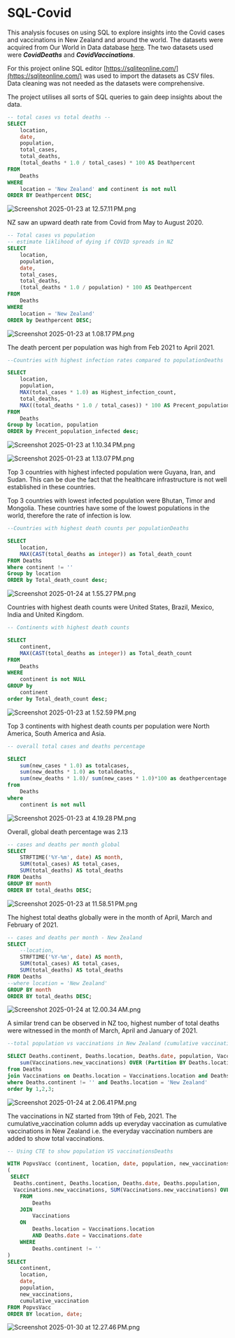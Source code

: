 # SQL-Covid

This analysis focuses on using SQL to explore insights into the Covid cases and vaccinations in New Zealand and around the world. The datasets were acquired from Our World in Data database [here](https://ourworldindata.org/covid-deaths). The two datasets used were ***CovidDeaths*** and ***CovidVaccinations***. 

For this project online SQL editor [https://sqliteonline.com/](https://sqliteonline.com/) was used to import the datasets as CSV files. Data cleaning was not needed as the datasets were comprehensive. 

The project utilises all sorts of SQL queries to gain deep insights about the data. 

```sql
-- total cases vs total deaths --
SELECT 
    location, 
    date,
    population, 
    total_cases, 
    total_deaths, 
    (total_deaths * 1.0 / total_cases) * 100 AS Deathpercent
FROM 
    Deaths
WHERE 
    location = 'New Zealand' and continent is not null
ORDER BY Deathpercent DESC;
```

![Screenshot 2025-01-23 at 12.57.11 PM.png](SQL-Covid%201839c371400080f38277fe29b548558c/Screenshot_2025-01-23_at_12.57.11_PM.png)

NZ saw an upward death rate from Covid from May to August 2020. 

```sql
-- Total cases vs population
-- estimate liklihood of dying if COVID spreads in NZ
SELECT 
    location, 
    population, 
    date, 
    total_cases, 
    total_deaths, 
    (total_deaths * 1.0 / population) * 100 AS Deathpercent
FROM 
    Deaths
WHERE 
    location = 'New Zealand'
ORDER by Deathpercent DESC;
```

![Screenshot 2025-01-23 at 1.08.17 PM.png](SQL-Covid%201839c371400080f38277fe29b548558c/Screenshot_2025-01-23_at_1.08.17_PM.png)

The death percent per population was high from Feb 2021 to April 2021. 

```sql
--Countries with highest infection rates compared to populationDeaths

SELECT 
    location, 
    population, 
    MAX(total_cases * 1.0) as Highest_infection_count,  
    total_deaths, 
    MAX((total_deaths * 1.0 / total_cases)) * 100 AS Precent_population_infected
FROM 
    Deaths
Group by location, population
ORDER by Precent_population_infected desc;
```

![Screenshot 2025-01-23 at 1.10.34 PM.png](SQL-Covid%201839c371400080f38277fe29b548558c/Screenshot_2025-01-23_at_1.10.34_PM.png)

![Screenshot 2025-01-23 at 1.13.07 PM.png](SQL-Covid%201839c371400080f38277fe29b548558c/Screenshot_2025-01-23_at_1.13.07_PM.png)

Top 3 countries with highest infected population were Guyana, Iran, and Sudan. This can be due the fact that the healthcare infrastructure is not well established in these countries. 

Top 3 countries with lowest infected population were Bhutan, Timor and Mongolia. These countries have some of the lowest populations in the world, therefore the rate of infection is low. 

```sql
--Countries with highest death counts per populationDeaths

SELECT 
    location, 
    MAX(CAST(total_deaths as integer)) as Total_death_count
FROM Deaths
Where continent != ''
Group by location
ORDER by Total_death_count desc;
```

![Screenshot 2025-01-24 at 1.55.27 PM.png](SQL-Covid%201839c371400080f38277fe29b548558c/Screenshot_2025-01-24_at_1.55.27_PM.png)

Countries with highest death counts were United States, Brazil, Mexico, India and United Kingdom. 

```sql
-- Continents with highest death counts

SELECT 
    continent,
    MAX(CAST(total_deaths as integer)) as Total_death_count
FROM 
	Deaths
WHERE 
	continent is not NULL
GROUP by 
	continent
order by Total_death_count desc;
```

![Screenshot 2025-01-23 at 1.52.59 PM.png](SQL-Covid%201839c371400080f38277fe29b548558c/Screenshot_2025-01-23_at_1.52.59_PM.png)

Top 3 continents with highest death counts per population were North America, South America and Asia. 

```sql
-- overall total cases and deaths percentage

SELECT 
	sum(new_cases * 1.0) as totalcases, 
    sum(new_deaths * 1.0) as totaldeaths, 
    sum(new_deaths * 1.0)/ sum(new_cases * 1.0)*100 as deathpercentage
from 
	Deaths
where 
    continent is not null
```

![Screenshot 2025-01-23 at 4.19.28 PM.png](SQL-Covid%201839c371400080f38277fe29b548558c/Screenshot_2025-01-23_at_4.19.28_PM.png)

Overall, global death percentage was 2.13 

```sql
-- cases and deaths per month global
SELECT 
 	STRFTIME('%Y-%m', date) AS month, 
 	SUM(total_cases) AS total_cases, 
    SUM(total_deaths) AS total_deaths 
FROM Deaths 
GROUP BY month
ORDER BY total_deaths DESC;
```

![Screenshot 2025-01-23 at 11.58.51 PM.png](SQL-Covid%201839c371400080f38277fe29b548558c/Screenshot_2025-01-23_at_11.58.51_PM.png)

The highest total deaths globally were in the month of April, March and February of 2021. 

```sql
-- cases and deaths per month - New Zealand
SELECT 
	--location,
 	STRFTIME('%Y-%m', date) AS month, 
 	SUM(total_cases) AS total_cases, 
    SUM(total_deaths) AS total_deaths 
FROM Deaths 
--where location = 'New Zealand'
GROUP BY month
ORDER BY total_deaths DESC;
```

![Screenshot 2025-01-24 at 12.00.34 AM.png](SQL-Covid%201839c371400080f38277fe29b548558c/Screenshot_2025-01-24_at_12.00.34_AM.png)

A similar trend can be observed in NZ too, highest number of total deaths were witnessed in the month of March, April and January of 2021. 

```sql
--total population vs vaccinations in New Zealand (cumulative vaccinations)

SELECT Deaths.continent, Deaths.location, Deaths.date, population, Vaccinations.new_vaccinations, 
	sum(Vaccinations.new_vaccinations) OVER (Partition BY Deaths.location ORDER by Deaths.date) AS cumulative_vaccination 
from Deaths
join Vaccinations on Deaths.location = Vaccinations.location and Deaths.date = Vaccinations.date
where Deaths.continent != '' and Deaths.location = 'New Zealand'
order by 1,2,3; 
```

![Screenshot 2025-01-24 at 2.06.41 PM.png](SQL-Covid%201839c371400080f38277fe29b548558c/Screenshot_2025-01-24_at_2.06.41_PM.png)

The vaccinations in NZ started from 19th of Feb, 2021. The cumulative_vaccination column adds up everyday vaccination as cumulative vaccinations in New Zealand i.e. the everyday vaccination numbers are added to show total vaccinations. 

```sql
-- Using CTE to show population VS vaccinationsDeaths

WITH PopvsVacc (continent, location, date, population, new_vaccinations, cumulative_vaccination) AS 
(
 SELECT 
  Deaths.continent, Deaths.location, Deaths.date, Deaths.population, 
  Vaccinations.new_vaccinations, SUM(Vaccinations.new_vaccinations) OVER (PARTITION BY Deaths.location ORDER BY Deaths.date) AS cumulative_vaccination
    FROM 
        Deaths
    JOIN 
        Vaccinations 
    ON 
        Deaths.location = Vaccinations.location 
        AND Deaths.date = Vaccinations.date
    WHERE 
        Deaths.continent != ''
)
SELECT 
    continent, 
    location, 
    date, 
    population, 
    new_vaccinations, 
    cumulative_vaccination
FROM PopvsVacc
ORDER BY location, date;
```

![Screenshot 2025-01-30 at 12.27.46 PM.png](SQL-Covid%201839c371400080f38277fe29b548558c/Screenshot_2025-01-30_at_12.27.46_PM.png)